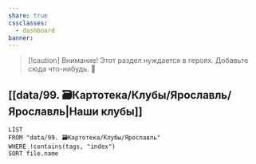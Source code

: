 ```yaml
---
share: true
cssclasses:
  - dashboard
banner: 
---
```


> [!caution] Внимание!
> Этот раздел нуждается в героях.
> Добавьте сюда что-нибудь. 🥺

## [[data/99. 🗃️Картотека/Клубы/Ярославль/Ярославль|Наши клубы]]
```dataview
LIST
FROM "data/99. 🗃️Картотека/Клубы/Ярославль"
WHERE !contains(tags, "index")
SORT file.name
```
